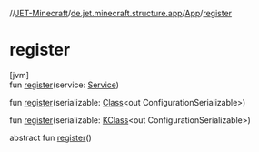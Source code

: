//[JET-Minecraft](../../../index.md)/[de.jet.minecraft.structure.app](../index.md)/[App](index.md)/[register](register.md)

# register

[jvm]\
fun [register](register.md)(service: [Service](../../de.jet.minecraft.structure.service/-service/index.md))

fun [register](register.md)(serializable: [Class](https://docs.oracle.com/javase/8/docs/api/java/lang/Class.html)&lt;out ConfigurationSerializable&gt;)

fun [register](register.md)(serializable: [KClass](https://kotlinlang.org/api/latest/jvm/stdlib/kotlin.reflect/-k-class/index.html)&lt;out ConfigurationSerializable&gt;)

abstract fun [register](register.md)()
